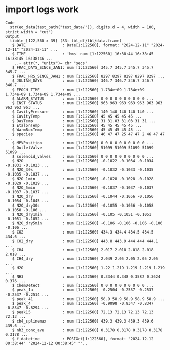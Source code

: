 # import logs work

    Code
      str(eo_data(test_path("test_data/")), digits.d = 4, width = 100, strict.width = "cut")
    Output
      tibble [122,560 x 39] (S3: tbl_df/tbl/data.frame)
       $ DATE                : Date[1:122560], format: "2024-12-11" "2024-12-11" "2024-12-11" ...
       $ TIME                : 'hms' num [1:122560] 16:38:44 16:38:45 16:38:45 16:38:46 ...
        ..- attr(*, "units")= chr "secs"
       $ FRAC_DAYS_SINCE_JAN1: num [1:122560] 345.7 345.7 345.7 345.7 345.7 ...
       $ FRAC_HRS_SINCE_JAN1 : num [1:122560] 8297 8297 8297 8297 8297 ...
       $ JULIAN_DAYS         : num [1:122560] 346.7 346.7 346.7 346.7 346.7 ...
       $ EPOCH_TIME          : num [1:122560] 1.734e+09 1.734e+09 1.734e+09 1.734e+09 1.734e+09 ...
       $ ALARM_STATUS        : num [1:122560] 0 0 0 0 0 0 0 0 0 0 ...
       $ INST_STATUS         : num [1:122560] 963 963 963 963 963 963 963 963 963 963 ...
       $ CavityPressure      : num [1:122560] 140 140 140 140 140 ...
       $ CavityTemp          : num [1:122560] 45 45 45 45 45 ...
       $ DasTemp             : num [1:122560] 31 31.03 31.03 31 31 ...
       $ EtalonTemp          : num [1:122560] 45 45 45 45 45 ...
       $ WarmBoxTemp         : num [1:122560] 45 45 45 45 45 ...
       $ species             : num [1:122560] 46 47 47 25 47 47 2 46 47 47 ...
       $ MPVPosition         : num [1:122560] 0 0 0 0 0 0 0 0 0 0 ...
       $ OutletValve         : num [1:122560] 51099 51099 51099 51099 51099 ...
       $ solenoid_valves     : num [1:122560] 0 0 0 0 0 0 0 0 0 0 ...
       $ N2O                 : num [1:122560] -0.1022 -0.1034 -0.1034 -0.1031 -0.1023 ...
       $ N2O_30s             : num [1:122560] -0.1032 -0.1033 -0.1035 -0.1035 -0.1037 ...
       $ N2O_1min            : num [1:122560] -0.1028 -0.1028 -0.1028 -0.1029 -0.1029 ...
       $ N2O_5min            : num [1:122560] -0.1037 -0.1037 -0.1037 -0.1037 -0.1037 ...
       $ N2O_dry             : num [1:122560] -0.1044 -0.1056 -0.1056 -0.1054 -0.1045 ...
       $ N2O_dry30s          : num [1:122560] -0.1055 -0.1056 -0.1058 -0.1058 -0.106 ...
       $ N2O_dry1min         : num [1:122560] -0.105 -0.1051 -0.1051 -0.1051 -0.1052 ...
       $ N2O_dry5min         : num [1:122560] -0.106 -0.106 -0.106 -0.106 -0.106 ...
       $ CO2                 : num [1:122560] 434.3 434.4 434.5 434.5 434.6 ...
       $ CO2_dry             : num [1:122560] 443.8 443.9 444 444 444.1 ...
       $ CH4                 : num [1:122560] 2.017 2.018 2.018 2.018 2.018 ...
       $ CH4_dry             : num [1:122560] 2.049 2.05 2.05 2.05 2.05 ...
       $ H2O                 : num [1:122560] 1.22 1.219 1.219 1.219 1.219 ...
       $ NH3                 : num [1:122560] 0.3344 0.348 0.3582 0.3624 0.376 ...
       $ ChemDetect          : num [1:122560] 0 0 0 0 0 0 0 0 0 0 ...
       $ peak_1a             : num [1:122560] -0.2504 -0.2537 -0.2537 -0.2537 -0.2514 ...
       $ peak_41             : num [1:122560] 58.9 58.9 58.9 58.9 58.9 ...
       $ peak_4              : num [1:122560] -0.9098 -0.8347 -0.8347 -0.8347 -0.8294 ...
       $ peak15              : num [1:122560] 72.13 72.13 72.13 72.13 72.13 ...
       $ ch4_splinemax       : num [1:122560] 439.3 439.3 439.3 439.6 439.6 ...
       $ nh3_conc_ave        : num [1:122560] 0.3178 0.3178 0.3178 0.3178 0.3178 ...
       $ f_datetime          : POSIXct[1:122560], format: "2024-12-12 00:38:44" "2024-12-12 00:38:45" ""..

